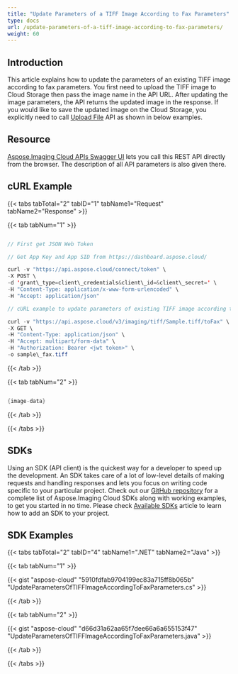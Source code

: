 ```yaml
---
title: "Update Parameters of a TIFF Image According to Fax Parameters"
type: docs
url: /update-parameters-of-a-tiff-image-according-to-fax-parameters/
weight: 60
---
```


## **Introduction**
This article explains how to update the parameters of an existing TIFF image according to fax parameters. You first need to upload the TIFF image to Cloud Storage then pass the image name in the API URL. After updating the image parameters, the API returns the updated image in the response. If you would like to save the updated image on the Cloud Storage, you explicitly need to call [Upload File](https://apireference.aspose.cloud/imaging/#/File/UploadFile) API as shown in below examples.
## **Resource**
[Aspose.Imaging Cloud APIs Swagger UI](https://apireference.aspose.cloud/imaging/#/Tiff/ConvertTiffToFax) lets you call this REST API directly from the browser. The description of all API parameters is also given there.
## **cURL Example**
{{< tabs tabTotal="2" tabID="1" tabName1="Request" tabName2="Response" >}}

{{< tab tabNum="1" >}}

```java

// First get JSON Web Token

// Get App Key and App SID from https://dashboard.aspose.cloud/

curl -v "https://api.aspose.cloud/connect/token" \
-X POST \
-d 'grant\_type=client\_credentials&client\_id=&client\_secret=' \
-H "Content-Type: application/x-www-form-urlencoded" \
-H "Accept: application/json"

// cURL example to update parameters of existing TIFF image according to fax parameters

curl -v "https://api.aspose.cloud/v3/imaging/tiff/Sample.tiff/toFax" \
-X GET \
-H "Content-Type: application/json" \
-H "Accept: multipart/form-data" \
-H "Authorization: Bearer <jwt token>" \
-o sample\_fax.tiff

```

{{< /tab >}}

{{< tab tabNum="2" >}}

```java

{image-data}

```

{{< /tab >}}

{{< /tabs >}}
## **SDKs**
Using an SDK (API client) is the quickest way for a developer to speed up the development. An SDK takes care of a lot of low-level details of making requests and handling responses and lets you focus on writing code specific to your particular project. Check out our [GitHub repository](https://github.com/aspose-imaging-cloud) for a complete list of Aspose.Imaging Cloud SDKs along with working examples, to get you started in no time. Please check [Available SDKs](/available-sdks/) article to learn how to add an SDK to your project.
## **SDK Examples**
{{< tabs tabTotal="2" tabID="4" tabName1=".NET" tabName2="Java" >}}

{{< tab tabNum="1" >}}

{{< gist "aspose-cloud" "5910fdfab9704199ec83a715ff8b065b" "UpdateParametersOfTIFFImageAccordingToFaxParameters.cs" >}}

{{< /tab >}}

{{< tab tabNum="2" >}}

{{< gist "aspose-cloud" "d66d31a62aa65f7dee66a6a655153f47" "UpdateParametersOfTIFFImageAccordingToFaxParameters.java" >}}

{{< /tab >}}

{{< /tabs >}}
